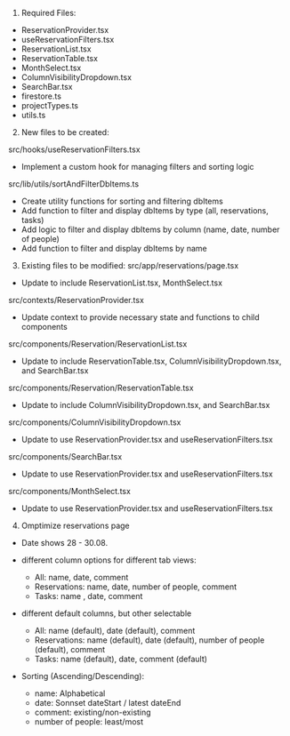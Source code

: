 
1. Required Files: 
- ReservationProvider.tsx
- useReservationFilters.tsx
- ReservationList.tsx
- ReservationTable.tsx
- MonthSelect.tsx
- ColumnVisibilityDropdown.tsx
- SearchBar.tsx
- firestore.ts
- projectTypes.ts
- utils.ts

2. New files to be created:

src/hooks/useReservationFilters.tsx
- Implement a custom hook for managing filters and sorting logic

src/lib/utils/sortAndFilterDbItems.ts
- Create utility functions for sorting and filtering dbItems
- Add function to filter and display dbItems by type (all, reservations, tasks)
- Add logic to filter and display dbItems by column (name, date, number of people)
- Add function to filter and display dbItems by name 

3. Existing files to be modified:
src/app/reservations/page.tsx
- Update to include ReservationList.tsx, MonthSelect.tsx 

src/contexts/ReservationProvider.tsx
- Update context to provide necessary state and functions to child components

src/components/Reservation/ReservationList.tsx
- Update to include ReservationTable.tsx, ColumnVisibilityDropdown.tsx, and SearchBar.tsx

src/components/Reservation/ReservationTable.tsx
- Update to include ColumnVisibilityDropdown.tsx, and SearchBar.tsx  

src/components/ColumnVisibilityDropdown.tsx
- Update to use ReservationProvider.tsx and useReservationFilters.tsx

src/components/SearchBar.tsx
- Update to use ReservationProvider.tsx and useReservationFilters.tsx

src/components/MonthSelect.tsx
- Update to use ReservationProvider.tsx and useReservationFilters.tsx   


4. Omptimize reservations page
- Date shows 28 - 30.08. 
- different column options for different tab views:
    - All: name, date, comment
    - Reservations: name, date, number of people, comment
    - Tasks: name , date, comment

- different default columns, but other selectable
    - All: name (default), date (default), comment 
    - Reservations: name (default), date (default), number of people (default), comment
    - Tasks: name (default), date, comment (default)

- Sorting (Ascending/Descending):
    - name: Alphabetical
    - date: Sonnset dateStart / latest dateEnd
    - comment: existing/non-existing
    - number of people: least/most





